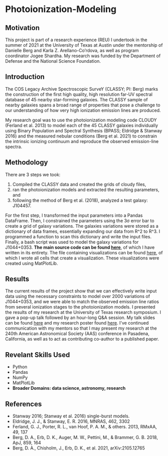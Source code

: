 # Photoionization-Modeling
## Motivation
This project is part of a research experience (REU) I undertook in the summer of 2021 at the University of Texas at Austin under the mentorship of Danielle Berg and Karla Z. Arellano-Co’rdova, as well as program coordinator Jogee Shardha. My research was funded by the Department of Defense and the National Science Foundation. 
## Introduction
The COS Legacy Archive Spectroscopic SurveY (CLASSY; PI: Berg) marks the construction of the first high quality, high resolution far-UV spectral database of 45 nearby star-forming galaxies. The CLASSY sample of nearby galaxies spans a broad range of properties that pose a challenge to our understanding of how very high ionization emission lines are produced. 

My research goal was to use the photoionization modeling code CLOUDY (Ferland et al. 2013) to model each of the 45 CLASSY
galaxies individually using Binary Population and Spectral Synthesis (BPASS; Eldridge & Stanway 2016) and the measured nebular conditions (Berg et al. 2021) to constrain the intrinsic ionizing continuum and reproduce the observed emission-line spectra.
## Methodology
There are 3 steps we took: 
1) Compiled the CLASSY data and created the grids of cloudy files, 
2) ran the photoionization models and extracted the resulting parameters, and 
3) following the method of Berg et al. (2018), analyzed a test galaxy: J104457.

For the first step, I transformed the input parameters into a Pandas DataFrame. Then, I constrained the parameters using the 3σ error bar to create a grid of galaxy variations. The galaxies variations were stored as a dictionary of data frames, essentially expanding our data from R^2 to R^3. I programmed a function to scan this dictionary and write the input files. Finally, a bash script was used to model the galaxy variations for J1044+0353. **The main source code can be found [here](https://github.com/jat2211/Photoionization-Modeling/blob/main/Galaxy%20Photoionization%20Modeling.ipynb)**, of which I have written in its entirety. The file containing visualizations can be found [here](https://github.com/jat2211/Photoionization-Modeling/blob/main/CLOUDY_GRID_EXAMPLE.ipynb), of which I wrote all cells that create a visualization. These visualizations were created using MatPlotLib.
## Results
The current results of the project show that we can effectively write input data using the necessary constraints to model over 2000 variations of J1044+0353, and we were able to match the observed emission line ratios from several ionization stages to the photoionization models. I presented the results of my research at the University of Texas research symposium. I gave a pop-up talk followed by an hour-long Q&A session. My talk slides can be found [here](https://github.com/jat2211/Photoionization-Modeling/blob/main/Trevino.pptx) and my research poster found [here](https://github.com/jat2211/Photoionization-Modeling/blob/main/photo_modeling.pdf). I've continued communication with my mentors so that I may present my research at the 240th American Astronomical Society (AAS) conference in Pasadena, California, as well as to act as contributing co-author to a published paper.
## Revelant Skills Used
- Python
- Pandas
- NumPy
- MatPlotLib
- **Broader Domains: data science, astronomy, research**
## References
- Stanway 2016; Stanway et al. 2016) single-burst models.
- Eldridge, J. J., & Stanway, E. R. 2016, MNRAS, 462, 3302 
- Ferland, G. J., Porter, R. L., van Hoof, P. A. M., & others. 2013, RMxAA, 49, 137
- Berg, D. A., Erb, D. K., Auger, M. W., Pettini, M., & Brammer, G. B. 2018, ApJ, 859, 164
- Berg, D. A., Chisholm, J., Erb, D. K., et al. 2021, arXiv:2105.12765
